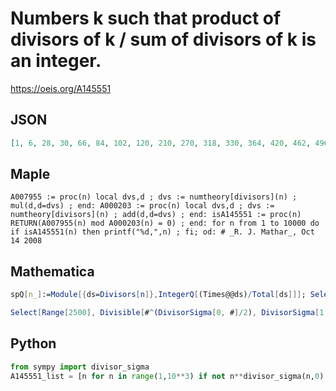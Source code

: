 # Numbers k such that product of divisors of k / sum of divisors of k is an integer\.
https://oeis.org/A145551
## JSON
```JSON
[1, 6, 28, 30, 66, 84, 102, 120, 210, 270, 318, 330, 364, 420, 462, 496, 510, 546, 570, 642, 672, 690, 714, 840, 868, 870, 924, 930, 966, 1080, 1092, 1122, 1320, 1410, 1428, 1488, 1518, 1590, 1638, 1722, 1770, 1782, 1890, 1932, 2040, 2130, 2226, 2280, 2310]
```
## Maple
```Maple
A007955 := proc(n) local dvs,d ; dvs := numtheory[divisors](n) ; mul(d,d=dvs) ; end: A000203 := proc(n) local dvs,d ; dvs := numtheory[divisors](n) ; add(d,d=dvs) ; end: isA145551 := proc(n) RETURN(A007955(n) mod A000203(n) = 0) ; end: for n from 1 to 10000 do if isA145551(n) then printf("%d,",n) ; fi; od: # _R. J. Mathar_, Oct 14 2008
```
## Mathematica
```Mathematica
spQ[n_]:=Module[{ds=Divisors[n]},IntegerQ[(Times@@ds)/Total[ds]]]; Select[ Range[2500],spQ] (* _Harvey P. Dale_, Jun 26 2012 *)
```
```Mathematica
Select[Range[2500], Divisible[#^(DivisorSigma[0, #]/2), DivisorSigma[1, #]] &] (* _Amiram Eldar_, Nov 08 2020 *)
```
## Python
```Python
from sympy import divisor_sigma
A145551_list = [n for n in range(1,10**3) if not n**divisor_sigma(n,0) % divisor_sigma(n,1)**2] # _Chai Wah Wu_, Mar 09 2016
```

